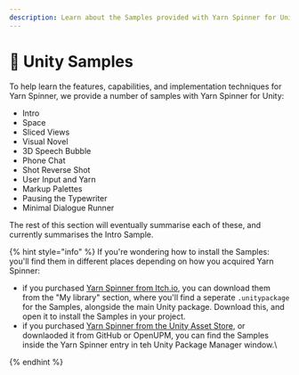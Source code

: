 ```yaml
---
description: Learn about the Samples provided with Yarn Spinner for Unity.
---
```


# 🎁 Unity Samples

To help learn the features, capabilities, and implementation techniques for Yarn Spinner, we provide a number of samples with Yarn Spinner for Unity:

* Intro
* Space
* Sliced Views
* Visual Novel
* 3D Speech Bubble
* Phone Chat
* Shot Reverse Shot
* User Input and Yarn
* Markup Palettes
* Pausing the Typewriter
* Minimal Dialogue Runner

The rest of this section will eventually summarise each of these, and currently summarises the Intro Sample.

{% hint style="info" %}
If you're wondering how to install the Samples: you'll find them in different places depending on how you acquired Yarn Spinner:

* if you purchased [Yarn Spinner from Itch.io](https://yarnspinner.itch.io), you can download them from the "My library" section, where you'll find a seperate `.unitypackage` for the Samples, alongside the main Unity package. Download this, and open it to install the Samples in your project.
* if you purchased [Yarn Spinner from the Unity Asset Store](https://assetstore.unity.com/packages/tools/behavior-ai/yarn-spinner-for-unity-267061), or downlaoded it from GitHub or OpenUPM, you can find the Samples inside the Yarn Spinner entry in teh Unity Package Manager window.\

{% endhint %}
